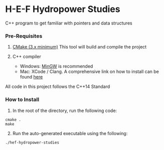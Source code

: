 # H-E-F Hydropower Studies
C++ program to get familiar with pointers and data structures

### Pre-Requisites

1. [CMake (3.x minimum)](https://cmake.org/)
   This tool will build and compile the project

2. C++ compiler
   - Windows: [MinGW](http://www.mingw.org/) is recommended
   - Mac: XCode / Clang. A comprehensive link on how to install can be found [here](https://www.freecodecamp.org/news/how-to-download-and-install-xcode/)

All code in this project follows the C++14 Standard

### How to Install

1. In the root of the directory, run the following code:

```shell
cmake .
make
```

2. Run the auto-generated executable using the following:

```shell
./hef-hydropower-studies
```
